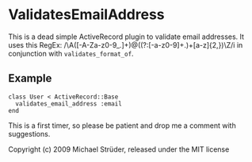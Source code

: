 ValidatesEmailAddress
=====================

This is a dead simple ActiveRecord plugin to validate email addresses.
It uses this RegEx:
    /\A([-A-Za-z0-9_\.]+)@((?:[-a-z0-9]+\.)+[a-z]{2,})\Z/i
in conjunction with `validates_format_of`.


Example
-------

    class User < ActiveRecord::Base
      validates_email_address :email
    end

This is a first timer, so please be patient and drop me a comment with suggestions.

Copyright (c) 2009 Michael Strüder, released under the MIT license

